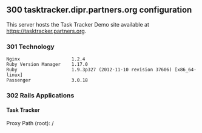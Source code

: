 ## 300 tasktracker.dipr.partners.org configuration

This server hosts the Task Tracker Demo site available at https://tasktracker.partners.org.

### 301 Technology

```
Nginx                   1.2.4
Ruby Version Manager    1.17.0
Ruby                    1.9.3p327 (2012-11-10 revision 37606) [x86_64-linux]
Passenger               3.0.18
```

### 302 Rails Applications

#### Task Tracker

Proxy Path (root): /
